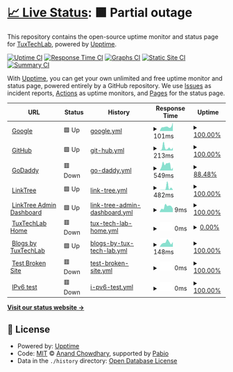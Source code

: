 # [📈 Live Status](https://TuxTechLab.github.io/up): <!--live status--> **🟧 Partial outage**

This repository contains the open-source uptime monitor and status page for [TuxTechLab](https://TuxTechLab.github.io/up), powered by [Upptime](https://github.com/upptime/upptime).

[![Uptime CI](https://github.com/TuxTechLab/up/workflows/Uptime%20CI/badge.svg)](https://github.com/TuxTechLab/up/actions?query=workflow%3A%22Uptime+CI%22)
[![Response Time CI](https://github.com/TuxTechLab/up/workflows/Response%20Time%20CI/badge.svg)](https://github.com/TuxTechLab/up/actions?query=workflow%3A%22Response+Time+CI%22)
[![Graphs CI](https://github.com/TuxTechLab/up/workflows/Graphs%20CI/badge.svg)](https://github.com/TuxTechLab/up/actions?query=workflow%3A%22Graphs+CI%22)
[![Static Site CI](https://github.com/TuxTechLab/up/workflows/Static%20Site%20CI/badge.svg)](https://github.com/TuxTechLab/up/actions?query=workflow%3A%22Static+Site+CI%22)
[![Summary CI](https://github.com/TuxTechLab/up/workflows/Summary%20CI/badge.svg)](https://github.com/TuxTechLab/up/actions?query=workflow%3A%22Summary+CI%22)

With [Upptime](https://upptime.js.org), you can get your own unlimited and free uptime monitor and status page, powered entirely by a GitHub repository. We use [Issues](https://github.com/TuxTechLab/up/issues) as incident reports, [Actions](https://github.com/TuxTechLab/up/actions) as uptime monitors, and [Pages](https://TuxTechLab.github.io/up) for the status page.

<!--start: status pages-->
<!-- This summary is generated by Upptime (https://github.com/upptime/upptime) -->
<!-- Do not edit this manually, your changes will be overwritten -->
<!-- prettier-ignore -->
| URL | Status | History | Response Time | Uptime |
| --- | ------ | ------- | ------------- | ------ |
| <img alt="" src="https://icons.duckduckgo.com/ip3/www.google.com.ico" height="13"> [Google](https://www.google.com) | 🟩 Up | [google.yml](https://github.com/TuxTechLab/up/commits/HEAD/history/google.yml) | <details><summary><img alt="Response time graph" src="./graphs/google/response-time-week.png" height="20"> 101ms</summary><br><a href="https://up.tuxtechlab.com/history/google"><img alt="Response time 107" src="https://img.shields.io/endpoint?url=https%3A%2F%2Fraw.githubusercontent.com%2FTuxTechLab%2Fup%2FHEAD%2Fapi%2Fgoogle%2Fresponse-time.json"></a><br><a href="https://up.tuxtechlab.com/history/google"><img alt="24-hour response time 193" src="https://img.shields.io/endpoint?url=https%3A%2F%2Fraw.githubusercontent.com%2FTuxTechLab%2Fup%2FHEAD%2Fapi%2Fgoogle%2Fresponse-time-day.json"></a><br><a href="https://up.tuxtechlab.com/history/google"><img alt="7-day response time 101" src="https://img.shields.io/endpoint?url=https%3A%2F%2Fraw.githubusercontent.com%2FTuxTechLab%2Fup%2FHEAD%2Fapi%2Fgoogle%2Fresponse-time-week.json"></a><br><a href="https://up.tuxtechlab.com/history/google"><img alt="30-day response time 107" src="https://img.shields.io/endpoint?url=https%3A%2F%2Fraw.githubusercontent.com%2FTuxTechLab%2Fup%2FHEAD%2Fapi%2Fgoogle%2Fresponse-time-month.json"></a><br><a href="https://up.tuxtechlab.com/history/google"><img alt="1-year response time 107" src="https://img.shields.io/endpoint?url=https%3A%2F%2Fraw.githubusercontent.com%2FTuxTechLab%2Fup%2FHEAD%2Fapi%2Fgoogle%2Fresponse-time-year.json"></a></details> | <details><summary><a href="https://up.tuxtechlab.com/history/google">100.00%</a></summary><a href="https://up.tuxtechlab.com/history/google"><img alt="All-time uptime 100.00%" src="https://img.shields.io/endpoint?url=https%3A%2F%2Fraw.githubusercontent.com%2FTuxTechLab%2Fup%2FHEAD%2Fapi%2Fgoogle%2Fuptime.json"></a><br><a href="https://up.tuxtechlab.com/history/google"><img alt="24-hour uptime 100.00%" src="https://img.shields.io/endpoint?url=https%3A%2F%2Fraw.githubusercontent.com%2FTuxTechLab%2Fup%2FHEAD%2Fapi%2Fgoogle%2Fuptime-day.json"></a><br><a href="https://up.tuxtechlab.com/history/google"><img alt="7-day uptime 100.00%" src="https://img.shields.io/endpoint?url=https%3A%2F%2Fraw.githubusercontent.com%2FTuxTechLab%2Fup%2FHEAD%2Fapi%2Fgoogle%2Fuptime-week.json"></a><br><a href="https://up.tuxtechlab.com/history/google"><img alt="30-day uptime 100.00%" src="https://img.shields.io/endpoint?url=https%3A%2F%2Fraw.githubusercontent.com%2FTuxTechLab%2Fup%2FHEAD%2Fapi%2Fgoogle%2Fuptime-month.json"></a><br><a href="https://up.tuxtechlab.com/history/google"><img alt="1-year uptime 100.00%" src="https://img.shields.io/endpoint?url=https%3A%2F%2Fraw.githubusercontent.com%2FTuxTechLab%2Fup%2FHEAD%2Fapi%2Fgoogle%2Fuptime-year.json"></a></details>
| <img alt="" src="https://icons.duckduckgo.com/ip3/www.github.com.ico" height="13"> [GitHub](https://www.github.com) | 🟩 Up | [git-hub.yml](https://github.com/TuxTechLab/up/commits/HEAD/history/git-hub.yml) | <details><summary><img alt="Response time graph" src="./graphs/git-hub/response-time-week.png" height="20"> 213ms</summary><br><a href="https://up.tuxtechlab.com/history/git-hub"><img alt="Response time 269" src="https://img.shields.io/endpoint?url=https%3A%2F%2Fraw.githubusercontent.com%2FTuxTechLab%2Fup%2FHEAD%2Fapi%2Fgit-hub%2Fresponse-time.json"></a><br><a href="https://up.tuxtechlab.com/history/git-hub"><img alt="24-hour response time 225" src="https://img.shields.io/endpoint?url=https%3A%2F%2Fraw.githubusercontent.com%2FTuxTechLab%2Fup%2FHEAD%2Fapi%2Fgit-hub%2Fresponse-time-day.json"></a><br><a href="https://up.tuxtechlab.com/history/git-hub"><img alt="7-day response time 213" src="https://img.shields.io/endpoint?url=https%3A%2F%2Fraw.githubusercontent.com%2FTuxTechLab%2Fup%2FHEAD%2Fapi%2Fgit-hub%2Fresponse-time-week.json"></a><br><a href="https://up.tuxtechlab.com/history/git-hub"><img alt="30-day response time 269" src="https://img.shields.io/endpoint?url=https%3A%2F%2Fraw.githubusercontent.com%2FTuxTechLab%2Fup%2FHEAD%2Fapi%2Fgit-hub%2Fresponse-time-month.json"></a><br><a href="https://up.tuxtechlab.com/history/git-hub"><img alt="1-year response time 269" src="https://img.shields.io/endpoint?url=https%3A%2F%2Fraw.githubusercontent.com%2FTuxTechLab%2Fup%2FHEAD%2Fapi%2Fgit-hub%2Fresponse-time-year.json"></a></details> | <details><summary><a href="https://up.tuxtechlab.com/history/git-hub">100.00%</a></summary><a href="https://up.tuxtechlab.com/history/git-hub"><img alt="All-time uptime 100.00%" src="https://img.shields.io/endpoint?url=https%3A%2F%2Fraw.githubusercontent.com%2FTuxTechLab%2Fup%2FHEAD%2Fapi%2Fgit-hub%2Fuptime.json"></a><br><a href="https://up.tuxtechlab.com/history/git-hub"><img alt="24-hour uptime 100.00%" src="https://img.shields.io/endpoint?url=https%3A%2F%2Fraw.githubusercontent.com%2FTuxTechLab%2Fup%2FHEAD%2Fapi%2Fgit-hub%2Fuptime-day.json"></a><br><a href="https://up.tuxtechlab.com/history/git-hub"><img alt="7-day uptime 100.00%" src="https://img.shields.io/endpoint?url=https%3A%2F%2Fraw.githubusercontent.com%2FTuxTechLab%2Fup%2FHEAD%2Fapi%2Fgit-hub%2Fuptime-week.json"></a><br><a href="https://up.tuxtechlab.com/history/git-hub"><img alt="30-day uptime 100.00%" src="https://img.shields.io/endpoint?url=https%3A%2F%2Fraw.githubusercontent.com%2FTuxTechLab%2Fup%2FHEAD%2Fapi%2Fgit-hub%2Fuptime-month.json"></a><br><a href="https://up.tuxtechlab.com/history/git-hub"><img alt="1-year uptime 100.00%" src="https://img.shields.io/endpoint?url=https%3A%2F%2Fraw.githubusercontent.com%2FTuxTechLab%2Fup%2FHEAD%2Fapi%2Fgit-hub%2Fuptime-year.json"></a></details>
| <img alt="" src="https://icons.duckduckgo.com/ip3/www.godaddy.com.ico" height="13"> [GoDaddy](https://www.godaddy.com) | 🟥 Down | [go-daddy.yml](https://github.com/TuxTechLab/up/commits/HEAD/history/go-daddy.yml) | <details><summary><img alt="Response time graph" src="./graphs/go-daddy/response-time-week.png" height="20"> 549ms</summary><br><a href="https://up.tuxtechlab.com/history/go-daddy"><img alt="Response time 538" src="https://img.shields.io/endpoint?url=https%3A%2F%2Fraw.githubusercontent.com%2FTuxTechLab%2Fup%2FHEAD%2Fapi%2Fgo-daddy%2Fresponse-time.json"></a><br><a href="https://up.tuxtechlab.com/history/go-daddy"><img alt="24-hour response time 191" src="https://img.shields.io/endpoint?url=https%3A%2F%2Fraw.githubusercontent.com%2FTuxTechLab%2Fup%2FHEAD%2Fapi%2Fgo-daddy%2Fresponse-time-day.json"></a><br><a href="https://up.tuxtechlab.com/history/go-daddy"><img alt="7-day response time 549" src="https://img.shields.io/endpoint?url=https%3A%2F%2Fraw.githubusercontent.com%2FTuxTechLab%2Fup%2FHEAD%2Fapi%2Fgo-daddy%2Fresponse-time-week.json"></a><br><a href="https://up.tuxtechlab.com/history/go-daddy"><img alt="30-day response time 538" src="https://img.shields.io/endpoint?url=https%3A%2F%2Fraw.githubusercontent.com%2FTuxTechLab%2Fup%2FHEAD%2Fapi%2Fgo-daddy%2Fresponse-time-month.json"></a><br><a href="https://up.tuxtechlab.com/history/go-daddy"><img alt="1-year response time 538" src="https://img.shields.io/endpoint?url=https%3A%2F%2Fraw.githubusercontent.com%2FTuxTechLab%2Fup%2FHEAD%2Fapi%2Fgo-daddy%2Fresponse-time-year.json"></a></details> | <details><summary><a href="https://up.tuxtechlab.com/history/go-daddy">88.48%</a></summary><a href="https://up.tuxtechlab.com/history/go-daddy"><img alt="All-time uptime 92.08%" src="https://img.shields.io/endpoint?url=https%3A%2F%2Fraw.githubusercontent.com%2FTuxTechLab%2Fup%2FHEAD%2Fapi%2Fgo-daddy%2Fuptime.json"></a><br><a href="https://up.tuxtechlab.com/history/go-daddy"><img alt="24-hour uptime 19.36%" src="https://img.shields.io/endpoint?url=https%3A%2F%2Fraw.githubusercontent.com%2FTuxTechLab%2Fup%2FHEAD%2Fapi%2Fgo-daddy%2Fuptime-day.json"></a><br><a href="https://up.tuxtechlab.com/history/go-daddy"><img alt="7-day uptime 88.48%" src="https://img.shields.io/endpoint?url=https%3A%2F%2Fraw.githubusercontent.com%2FTuxTechLab%2Fup%2FHEAD%2Fapi%2Fgo-daddy%2Fuptime-week.json"></a><br><a href="https://up.tuxtechlab.com/history/go-daddy"><img alt="30-day uptime 92.08%" src="https://img.shields.io/endpoint?url=https%3A%2F%2Fraw.githubusercontent.com%2FTuxTechLab%2Fup%2FHEAD%2Fapi%2Fgo-daddy%2Fuptime-month.json"></a><br><a href="https://up.tuxtechlab.com/history/go-daddy"><img alt="1-year uptime 92.08%" src="https://img.shields.io/endpoint?url=https%3A%2F%2Fraw.githubusercontent.com%2FTuxTechLab%2Fup%2FHEAD%2Fapi%2Fgo-daddy%2Fuptime-year.json"></a></details>
| <img alt="" src="https://icons.duckduckgo.com/ip3/linktr.ee.ico" height="13"> [LinkTree](https://linktr.ee) | 🟩 Up | [link-tree.yml](https://github.com/TuxTechLab/up/commits/HEAD/history/link-tree.yml) | <details><summary><img alt="Response time graph" src="./graphs/link-tree/response-time-week.png" height="20"> 482ms</summary><br><a href="https://up.tuxtechlab.com/history/link-tree"><img alt="Response time 224" src="https://img.shields.io/endpoint?url=https%3A%2F%2Fraw.githubusercontent.com%2FTuxTechLab%2Fup%2FHEAD%2Fapi%2Flink-tree%2Fresponse-time.json"></a><br><a href="https://up.tuxtechlab.com/history/link-tree"><img alt="24-hour response time 56" src="https://img.shields.io/endpoint?url=https%3A%2F%2Fraw.githubusercontent.com%2FTuxTechLab%2Fup%2FHEAD%2Fapi%2Flink-tree%2Fresponse-time-day.json"></a><br><a href="https://up.tuxtechlab.com/history/link-tree"><img alt="7-day response time 482" src="https://img.shields.io/endpoint?url=https%3A%2F%2Fraw.githubusercontent.com%2FTuxTechLab%2Fup%2FHEAD%2Fapi%2Flink-tree%2Fresponse-time-week.json"></a><br><a href="https://up.tuxtechlab.com/history/link-tree"><img alt="30-day response time 224" src="https://img.shields.io/endpoint?url=https%3A%2F%2Fraw.githubusercontent.com%2FTuxTechLab%2Fup%2FHEAD%2Fapi%2Flink-tree%2Fresponse-time-month.json"></a><br><a href="https://up.tuxtechlab.com/history/link-tree"><img alt="1-year response time 224" src="https://img.shields.io/endpoint?url=https%3A%2F%2Fraw.githubusercontent.com%2FTuxTechLab%2Fup%2FHEAD%2Fapi%2Flink-tree%2Fresponse-time-year.json"></a></details> | <details><summary><a href="https://up.tuxtechlab.com/history/link-tree">100.00%</a></summary><a href="https://up.tuxtechlab.com/history/link-tree"><img alt="All-time uptime 100.00%" src="https://img.shields.io/endpoint?url=https%3A%2F%2Fraw.githubusercontent.com%2FTuxTechLab%2Fup%2FHEAD%2Fapi%2Flink-tree%2Fuptime.json"></a><br><a href="https://up.tuxtechlab.com/history/link-tree"><img alt="24-hour uptime 100.00%" src="https://img.shields.io/endpoint?url=https%3A%2F%2Fraw.githubusercontent.com%2FTuxTechLab%2Fup%2FHEAD%2Fapi%2Flink-tree%2Fuptime-day.json"></a><br><a href="https://up.tuxtechlab.com/history/link-tree"><img alt="7-day uptime 100.00%" src="https://img.shields.io/endpoint?url=https%3A%2F%2Fraw.githubusercontent.com%2FTuxTechLab%2Fup%2FHEAD%2Fapi%2Flink-tree%2Fuptime-week.json"></a><br><a href="https://up.tuxtechlab.com/history/link-tree"><img alt="30-day uptime 100.00%" src="https://img.shields.io/endpoint?url=https%3A%2F%2Fraw.githubusercontent.com%2FTuxTechLab%2Fup%2FHEAD%2Fapi%2Flink-tree%2Fuptime-month.json"></a><br><a href="https://up.tuxtechlab.com/history/link-tree"><img alt="1-year uptime 100.00%" src="https://img.shields.io/endpoint?url=https%3A%2F%2Fraw.githubusercontent.com%2FTuxTechLab%2Fup%2FHEAD%2Fapi%2Flink-tree%2Fuptime-year.json"></a></details>
| <img alt="" src="https://icons.duckduckgo.com/ip3/linktr.ee.ico" height="13"> [LinkTree Admin Dashboard](https://linktr.ee/arindamtanti) | 🟩 Up | [link-tree-admin-dashboard.yml](https://github.com/TuxTechLab/up/commits/HEAD/history/link-tree-admin-dashboard.yml) | <details><summary><img alt="Response time graph" src="./graphs/link-tree-admin-dashboard/response-time-week.png" height="20"> 9ms</summary><br><a href="https://up.tuxtechlab.com/history/link-tree-admin-dashboard"><img alt="Response time 51" src="https://img.shields.io/endpoint?url=https%3A%2F%2Fraw.githubusercontent.com%2FTuxTechLab%2Fup%2FHEAD%2Fapi%2Flink-tree-admin-dashboard%2Fresponse-time.json"></a><br><a href="https://up.tuxtechlab.com/history/link-tree-admin-dashboard"><img alt="24-hour response time 6" src="https://img.shields.io/endpoint?url=https%3A%2F%2Fraw.githubusercontent.com%2FTuxTechLab%2Fup%2FHEAD%2Fapi%2Flink-tree-admin-dashboard%2Fresponse-time-day.json"></a><br><a href="https://up.tuxtechlab.com/history/link-tree-admin-dashboard"><img alt="7-day response time 9" src="https://img.shields.io/endpoint?url=https%3A%2F%2Fraw.githubusercontent.com%2FTuxTechLab%2Fup%2FHEAD%2Fapi%2Flink-tree-admin-dashboard%2Fresponse-time-week.json"></a><br><a href="https://up.tuxtechlab.com/history/link-tree-admin-dashboard"><img alt="30-day response time 51" src="https://img.shields.io/endpoint?url=https%3A%2F%2Fraw.githubusercontent.com%2FTuxTechLab%2Fup%2FHEAD%2Fapi%2Flink-tree-admin-dashboard%2Fresponse-time-month.json"></a><br><a href="https://up.tuxtechlab.com/history/link-tree-admin-dashboard"><img alt="1-year response time 51" src="https://img.shields.io/endpoint?url=https%3A%2F%2Fraw.githubusercontent.com%2FTuxTechLab%2Fup%2FHEAD%2Fapi%2Flink-tree-admin-dashboard%2Fresponse-time-year.json"></a></details> | <details><summary><a href="https://up.tuxtechlab.com/history/link-tree-admin-dashboard">100.00%</a></summary><a href="https://up.tuxtechlab.com/history/link-tree-admin-dashboard"><img alt="All-time uptime 100.00%" src="https://img.shields.io/endpoint?url=https%3A%2F%2Fraw.githubusercontent.com%2FTuxTechLab%2Fup%2FHEAD%2Fapi%2Flink-tree-admin-dashboard%2Fuptime.json"></a><br><a href="https://up.tuxtechlab.com/history/link-tree-admin-dashboard"><img alt="24-hour uptime 100.00%" src="https://img.shields.io/endpoint?url=https%3A%2F%2Fraw.githubusercontent.com%2FTuxTechLab%2Fup%2FHEAD%2Fapi%2Flink-tree-admin-dashboard%2Fuptime-day.json"></a><br><a href="https://up.tuxtechlab.com/history/link-tree-admin-dashboard"><img alt="7-day uptime 100.00%" src="https://img.shields.io/endpoint?url=https%3A%2F%2Fraw.githubusercontent.com%2FTuxTechLab%2Fup%2FHEAD%2Fapi%2Flink-tree-admin-dashboard%2Fuptime-week.json"></a><br><a href="https://up.tuxtechlab.com/history/link-tree-admin-dashboard"><img alt="30-day uptime 100.00%" src="https://img.shields.io/endpoint?url=https%3A%2F%2Fraw.githubusercontent.com%2FTuxTechLab%2Fup%2FHEAD%2Fapi%2Flink-tree-admin-dashboard%2Fuptime-month.json"></a><br><a href="https://up.tuxtechlab.com/history/link-tree-admin-dashboard"><img alt="1-year uptime 100.00%" src="https://img.shields.io/endpoint?url=https%3A%2F%2Fraw.githubusercontent.com%2FTuxTechLab%2Fup%2FHEAD%2Fapi%2Flink-tree-admin-dashboard%2Fuptime-year.json"></a></details>
| <img alt="" src="https://icons.duckduckgo.com/ip3/www.tuxtechlab.com.ico" height="13"> [TuxTechLab Home](https://www.TuxTechLab.com) | 🟥 Down | [tux-tech-lab-home.yml](https://github.com/TuxTechLab/up/commits/HEAD/history/tux-tech-lab-home.yml) | <details><summary><img alt="Response time graph" src="./graphs/tux-tech-lab-home/response-time-week.png" height="20"> 0ms</summary><br><a href="https://up.tuxtechlab.com/history/tux-tech-lab-home"><img alt="Response time 0" src="https://img.shields.io/endpoint?url=https%3A%2F%2Fraw.githubusercontent.com%2FTuxTechLab%2Fup%2FHEAD%2Fapi%2Ftux-tech-lab-home%2Fresponse-time.json"></a><br><a href="https://up.tuxtechlab.com/history/tux-tech-lab-home"><img alt="24-hour response time 0" src="https://img.shields.io/endpoint?url=https%3A%2F%2Fraw.githubusercontent.com%2FTuxTechLab%2Fup%2FHEAD%2Fapi%2Ftux-tech-lab-home%2Fresponse-time-day.json"></a><br><a href="https://up.tuxtechlab.com/history/tux-tech-lab-home"><img alt="7-day response time 0" src="https://img.shields.io/endpoint?url=https%3A%2F%2Fraw.githubusercontent.com%2FTuxTechLab%2Fup%2FHEAD%2Fapi%2Ftux-tech-lab-home%2Fresponse-time-week.json"></a><br><a href="https://up.tuxtechlab.com/history/tux-tech-lab-home"><img alt="30-day response time 0" src="https://img.shields.io/endpoint?url=https%3A%2F%2Fraw.githubusercontent.com%2FTuxTechLab%2Fup%2FHEAD%2Fapi%2Ftux-tech-lab-home%2Fresponse-time-month.json"></a><br><a href="https://up.tuxtechlab.com/history/tux-tech-lab-home"><img alt="1-year response time 0" src="https://img.shields.io/endpoint?url=https%3A%2F%2Fraw.githubusercontent.com%2FTuxTechLab%2Fup%2FHEAD%2Fapi%2Ftux-tech-lab-home%2Fresponse-time-year.json"></a></details> | <details><summary><a href="https://up.tuxtechlab.com/history/tux-tech-lab-home">0.00%</a></summary><a href="https://up.tuxtechlab.com/history/tux-tech-lab-home"><img alt="All-time uptime 0.00%" src="https://img.shields.io/endpoint?url=https%3A%2F%2Fraw.githubusercontent.com%2FTuxTechLab%2Fup%2FHEAD%2Fapi%2Ftux-tech-lab-home%2Fuptime.json"></a><br><a href="https://up.tuxtechlab.com/history/tux-tech-lab-home"><img alt="24-hour uptime 0.00%" src="https://img.shields.io/endpoint?url=https%3A%2F%2Fraw.githubusercontent.com%2FTuxTechLab%2Fup%2FHEAD%2Fapi%2Ftux-tech-lab-home%2Fuptime-day.json"></a><br><a href="https://up.tuxtechlab.com/history/tux-tech-lab-home"><img alt="7-day uptime 0.00%" src="https://img.shields.io/endpoint?url=https%3A%2F%2Fraw.githubusercontent.com%2FTuxTechLab%2Fup%2FHEAD%2Fapi%2Ftux-tech-lab-home%2Fuptime-week.json"></a><br><a href="https://up.tuxtechlab.com/history/tux-tech-lab-home"><img alt="30-day uptime 0.00%" src="https://img.shields.io/endpoint?url=https%3A%2F%2Fraw.githubusercontent.com%2FTuxTechLab%2Fup%2FHEAD%2Fapi%2Ftux-tech-lab-home%2Fuptime-month.json"></a><br><a href="https://up.tuxtechlab.com/history/tux-tech-lab-home"><img alt="1-year uptime 0.00%" src="https://img.shields.io/endpoint?url=https%3A%2F%2Fraw.githubusercontent.com%2FTuxTechLab%2Fup%2FHEAD%2Fapi%2Ftux-tech-lab-home%2Fuptime-year.json"></a></details>
| <img alt="" src="https://icons.duckduckgo.com/ip3/blogs.tuxtechlab.com.ico" height="13"> [Blogs by TuxTechLab](https://blogs.tuxtechlab.com) | 🟩 Up | [blogs-by-tux-tech-lab.yml](https://github.com/TuxTechLab/up/commits/HEAD/history/blogs-by-tux-tech-lab.yml) | <details><summary><img alt="Response time graph" src="./graphs/blogs-by-tux-tech-lab/response-time-week.png" height="20"> 148ms</summary><br><a href="https://up.tuxtechlab.com/history/blogs-by-tux-tech-lab"><img alt="Response time 136" src="https://img.shields.io/endpoint?url=https%3A%2F%2Fraw.githubusercontent.com%2FTuxTechLab%2Fup%2FHEAD%2Fapi%2Fblogs-by-tux-tech-lab%2Fresponse-time.json"></a><br><a href="https://up.tuxtechlab.com/history/blogs-by-tux-tech-lab"><img alt="24-hour response time 161" src="https://img.shields.io/endpoint?url=https%3A%2F%2Fraw.githubusercontent.com%2FTuxTechLab%2Fup%2FHEAD%2Fapi%2Fblogs-by-tux-tech-lab%2Fresponse-time-day.json"></a><br><a href="https://up.tuxtechlab.com/history/blogs-by-tux-tech-lab"><img alt="7-day response time 148" src="https://img.shields.io/endpoint?url=https%3A%2F%2Fraw.githubusercontent.com%2FTuxTechLab%2Fup%2FHEAD%2Fapi%2Fblogs-by-tux-tech-lab%2Fresponse-time-week.json"></a><br><a href="https://up.tuxtechlab.com/history/blogs-by-tux-tech-lab"><img alt="30-day response time 136" src="https://img.shields.io/endpoint?url=https%3A%2F%2Fraw.githubusercontent.com%2FTuxTechLab%2Fup%2FHEAD%2Fapi%2Fblogs-by-tux-tech-lab%2Fresponse-time-month.json"></a><br><a href="https://up.tuxtechlab.com/history/blogs-by-tux-tech-lab"><img alt="1-year response time 136" src="https://img.shields.io/endpoint?url=https%3A%2F%2Fraw.githubusercontent.com%2FTuxTechLab%2Fup%2FHEAD%2Fapi%2Fblogs-by-tux-tech-lab%2Fresponse-time-year.json"></a></details> | <details><summary><a href="https://up.tuxtechlab.com/history/blogs-by-tux-tech-lab">100.00%</a></summary><a href="https://up.tuxtechlab.com/history/blogs-by-tux-tech-lab"><img alt="All-time uptime 100.00%" src="https://img.shields.io/endpoint?url=https%3A%2F%2Fraw.githubusercontent.com%2FTuxTechLab%2Fup%2FHEAD%2Fapi%2Fblogs-by-tux-tech-lab%2Fuptime.json"></a><br><a href="https://up.tuxtechlab.com/history/blogs-by-tux-tech-lab"><img alt="24-hour uptime 100.00%" src="https://img.shields.io/endpoint?url=https%3A%2F%2Fraw.githubusercontent.com%2FTuxTechLab%2Fup%2FHEAD%2Fapi%2Fblogs-by-tux-tech-lab%2Fuptime-day.json"></a><br><a href="https://up.tuxtechlab.com/history/blogs-by-tux-tech-lab"><img alt="7-day uptime 100.00%" src="https://img.shields.io/endpoint?url=https%3A%2F%2Fraw.githubusercontent.com%2FTuxTechLab%2Fup%2FHEAD%2Fapi%2Fblogs-by-tux-tech-lab%2Fuptime-week.json"></a><br><a href="https://up.tuxtechlab.com/history/blogs-by-tux-tech-lab"><img alt="30-day uptime 100.00%" src="https://img.shields.io/endpoint?url=https%3A%2F%2Fraw.githubusercontent.com%2FTuxTechLab%2Fup%2FHEAD%2Fapi%2Fblogs-by-tux-tech-lab%2Fuptime-month.json"></a><br><a href="https://up.tuxtechlab.com/history/blogs-by-tux-tech-lab"><img alt="1-year uptime 100.00%" src="https://img.shields.io/endpoint?url=https%3A%2F%2Fraw.githubusercontent.com%2FTuxTechLab%2Fup%2FHEAD%2Fapi%2Fblogs-by-tux-tech-lab%2Fuptime-year.json"></a></details>
| <img alt="" src="https://icons.duckduckgo.com/ip3/thissitedoesnotexist.koj.co.ico" height="13"> [Test Broken Site](https://thissitedoesnotexist.koj.co) | 🟥 Down | [test-broken-site.yml](https://github.com/TuxTechLab/up/commits/HEAD/history/test-broken-site.yml) | <details><summary><img alt="Response time graph" src="./graphs/test-broken-site/response-time-week.png" height="20"> 0ms</summary><br><a href="https://up.tuxtechlab.com/history/test-broken-site"><img alt="Response time 0" src="https://img.shields.io/endpoint?url=https%3A%2F%2Fraw.githubusercontent.com%2FTuxTechLab%2Fup%2FHEAD%2Fapi%2Ftest-broken-site%2Fresponse-time.json"></a><br><a href="https://up.tuxtechlab.com/history/test-broken-site"><img alt="24-hour response time 0" src="https://img.shields.io/endpoint?url=https%3A%2F%2Fraw.githubusercontent.com%2FTuxTechLab%2Fup%2FHEAD%2Fapi%2Ftest-broken-site%2Fresponse-time-day.json"></a><br><a href="https://up.tuxtechlab.com/history/test-broken-site"><img alt="7-day response time 0" src="https://img.shields.io/endpoint?url=https%3A%2F%2Fraw.githubusercontent.com%2FTuxTechLab%2Fup%2FHEAD%2Fapi%2Ftest-broken-site%2Fresponse-time-week.json"></a><br><a href="https://up.tuxtechlab.com/history/test-broken-site"><img alt="30-day response time 0" src="https://img.shields.io/endpoint?url=https%3A%2F%2Fraw.githubusercontent.com%2FTuxTechLab%2Fup%2FHEAD%2Fapi%2Ftest-broken-site%2Fresponse-time-month.json"></a><br><a href="https://up.tuxtechlab.com/history/test-broken-site"><img alt="1-year response time 0" src="https://img.shields.io/endpoint?url=https%3A%2F%2Fraw.githubusercontent.com%2FTuxTechLab%2Fup%2FHEAD%2Fapi%2Ftest-broken-site%2Fresponse-time-year.json"></a></details> | <details><summary><a href="https://up.tuxtechlab.com/history/test-broken-site">100.00%</a></summary><a href="https://up.tuxtechlab.com/history/test-broken-site"><img alt="All-time uptime 100.00%" src="https://img.shields.io/endpoint?url=https%3A%2F%2Fraw.githubusercontent.com%2FTuxTechLab%2Fup%2FHEAD%2Fapi%2Ftest-broken-site%2Fuptime.json"></a><br><a href="https://up.tuxtechlab.com/history/test-broken-site"><img alt="24-hour uptime 100.00%" src="https://img.shields.io/endpoint?url=https%3A%2F%2Fraw.githubusercontent.com%2FTuxTechLab%2Fup%2FHEAD%2Fapi%2Ftest-broken-site%2Fuptime-day.json"></a><br><a href="https://up.tuxtechlab.com/history/test-broken-site"><img alt="7-day uptime 100.00%" src="https://img.shields.io/endpoint?url=https%3A%2F%2Fraw.githubusercontent.com%2FTuxTechLab%2Fup%2FHEAD%2Fapi%2Ftest-broken-site%2Fuptime-week.json"></a><br><a href="https://up.tuxtechlab.com/history/test-broken-site"><img alt="30-day uptime 100.00%" src="https://img.shields.io/endpoint?url=https%3A%2F%2Fraw.githubusercontent.com%2FTuxTechLab%2Fup%2FHEAD%2Fapi%2Ftest-broken-site%2Fuptime-month.json"></a><br><a href="https://up.tuxtechlab.com/history/test-broken-site"><img alt="1-year uptime 100.00%" src="https://img.shields.io/endpoint?url=https%3A%2F%2Fraw.githubusercontent.com%2FTuxTechLab%2Fup%2FHEAD%2Fapi%2Ftest-broken-site%2Fuptime-year.json"></a></details>
| <img alt="" src="https://icons.duckduckgo.com/ip3/null.ico" height="13"> [IPv6 test](forwardemail.net) | 🟥 Down | [i-pv6-test.yml](https://github.com/TuxTechLab/up/commits/HEAD/history/i-pv6-test.yml) | <details><summary><img alt="Response time graph" src="./graphs/i-pv6-test/response-time-week.png" height="20"> 0ms</summary><br><a href="https://up.tuxtechlab.com/history/i-pv6-test"><img alt="Response time 0" src="https://img.shields.io/endpoint?url=https%3A%2F%2Fraw.githubusercontent.com%2FTuxTechLab%2Fup%2FHEAD%2Fapi%2Fi-pv6-test%2Fresponse-time.json"></a><br><a href="https://up.tuxtechlab.com/history/i-pv6-test"><img alt="24-hour response time 0" src="https://img.shields.io/endpoint?url=https%3A%2F%2Fraw.githubusercontent.com%2FTuxTechLab%2Fup%2FHEAD%2Fapi%2Fi-pv6-test%2Fresponse-time-day.json"></a><br><a href="https://up.tuxtechlab.com/history/i-pv6-test"><img alt="7-day response time 0" src="https://img.shields.io/endpoint?url=https%3A%2F%2Fraw.githubusercontent.com%2FTuxTechLab%2Fup%2FHEAD%2Fapi%2Fi-pv6-test%2Fresponse-time-week.json"></a><br><a href="https://up.tuxtechlab.com/history/i-pv6-test"><img alt="30-day response time 0" src="https://img.shields.io/endpoint?url=https%3A%2F%2Fraw.githubusercontent.com%2FTuxTechLab%2Fup%2FHEAD%2Fapi%2Fi-pv6-test%2Fresponse-time-month.json"></a><br><a href="https://up.tuxtechlab.com/history/i-pv6-test"><img alt="1-year response time 0" src="https://img.shields.io/endpoint?url=https%3A%2F%2Fraw.githubusercontent.com%2FTuxTechLab%2Fup%2FHEAD%2Fapi%2Fi-pv6-test%2Fresponse-time-year.json"></a></details> | <details><summary><a href="https://up.tuxtechlab.com/history/i-pv6-test">100.00%</a></summary><a href="https://up.tuxtechlab.com/history/i-pv6-test"><img alt="All-time uptime 100.00%" src="https://img.shields.io/endpoint?url=https%3A%2F%2Fraw.githubusercontent.com%2FTuxTechLab%2Fup%2FHEAD%2Fapi%2Fi-pv6-test%2Fuptime.json"></a><br><a href="https://up.tuxtechlab.com/history/i-pv6-test"><img alt="24-hour uptime 100.00%" src="https://img.shields.io/endpoint?url=https%3A%2F%2Fraw.githubusercontent.com%2FTuxTechLab%2Fup%2FHEAD%2Fapi%2Fi-pv6-test%2Fuptime-day.json"></a><br><a href="https://up.tuxtechlab.com/history/i-pv6-test"><img alt="7-day uptime 100.00%" src="https://img.shields.io/endpoint?url=https%3A%2F%2Fraw.githubusercontent.com%2FTuxTechLab%2Fup%2FHEAD%2Fapi%2Fi-pv6-test%2Fuptime-week.json"></a><br><a href="https://up.tuxtechlab.com/history/i-pv6-test"><img alt="30-day uptime 100.00%" src="https://img.shields.io/endpoint?url=https%3A%2F%2Fraw.githubusercontent.com%2FTuxTechLab%2Fup%2FHEAD%2Fapi%2Fi-pv6-test%2Fuptime-month.json"></a><br><a href="https://up.tuxtechlab.com/history/i-pv6-test"><img alt="1-year uptime 100.00%" src="https://img.shields.io/endpoint?url=https%3A%2F%2Fraw.githubusercontent.com%2FTuxTechLab%2Fup%2FHEAD%2Fapi%2Fi-pv6-test%2Fuptime-year.json"></a></details>

<!--end: status pages-->

[**Visit our status website →**](https://TuxTechLab.github.io/up)

## 📄 License

- Powered by: [Upptime](https://github.com/upptime/upptime)
- Code: [MIT](./LICENSE) © [Anand Chowdhary](https://anandchowdhary.com), supported by [Pabio](https://pabio.com)
- Data in the `./history` directory: [Open Database License](https://opendatacommons.org/licenses/odbl/1-0/)

